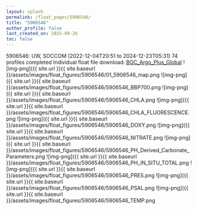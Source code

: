 ```yaml
---
layout: splash
permalink: /float_pages/5906546/
title: "5906546"
author_profile: false
last_created_on: 2025-09-26
toc: false
---
```

 
5906546: UW, SOCCOM (2022-12-04T20:51 to 2024-12-23T05:31)
74 profiles completed
Individual float file download: [BGC_Argo_Plus_Global](https://ftp.soest.hawaii.edu/bgc_argo_plus/Individual_Floats/outliers_removed/5906546_Sprof_processed.nc)
![img-png]({{ site.url }}{{ site.baseurl }}/assets/images/float_figures/5906546/01_5906546_map.png
![img-png]({{ site.url }}{{ site.baseurl }}/assets/images/float_figures/5906546/5906546_BBP700.png
![img-png]({{ site.url }}{{ site.baseurl }}/assets/images/float_figures/5906546/5906546_CHLA.png
![img-png]({{ site.url }}{{ site.baseurl }}/assets/images/float_figures/5906546/5906546_CHLA_FLUORESCENCE.png
![img-png]({{ site.url }}{{ site.baseurl }}/assets/images/float_figures/5906546/5906546_DOXY.png
![img-png]({{ site.url }}{{ site.baseurl }}/assets/images/float_figures/5906546/5906546_NITRATE.png
![img-png]({{ site.url }}{{ site.baseurl }}/assets/images/float_figures/5906546/5906546_PH_Derived_Carbonate_Parameters.png
![img-png]({{ site.url }}{{ site.baseurl }}/assets/images/float_figures/5906546/5906546_PH_IN_SITU_TOTAL.png
![img-png]({{ site.url }}{{ site.baseurl }}/assets/images/float_figures/5906546/5906546_PRES.png
![img-png]({{ site.url }}{{ site.baseurl }}/assets/images/float_figures/5906546/5906546_PSAL.png
![img-png]({{ site.url }}{{ site.baseurl }}/assets/images/float_figures/5906546/5906546_TEMP.png
